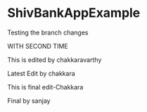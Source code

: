 # ShivBankAppExample

Testing the branch changes

WITH SECOND TIME

This is edited by chakkaravarthy

Latest Edit by chakkara

This is final edit-Chakkara

Final by sanjay

